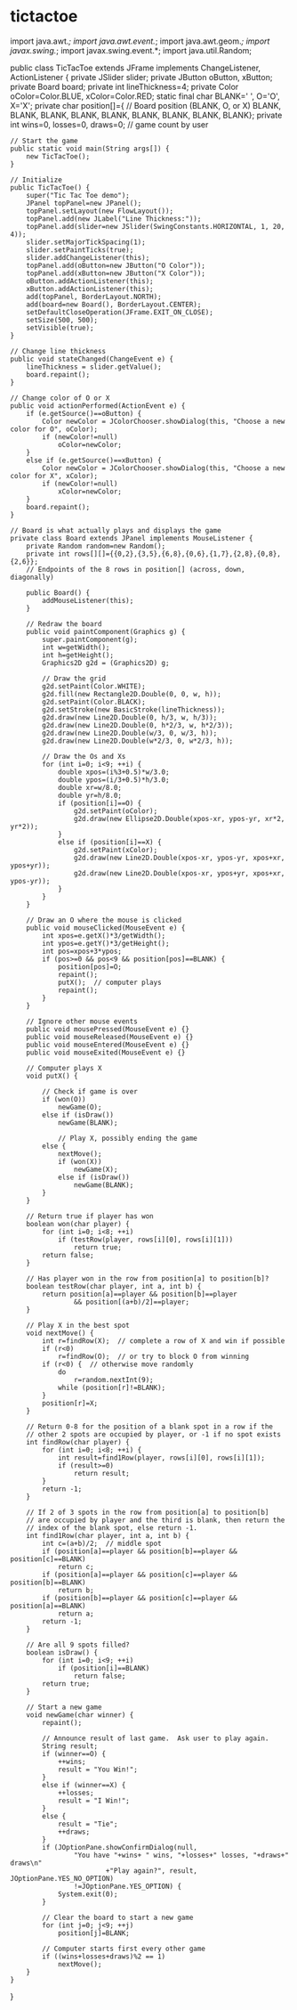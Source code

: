 # tictactoe

import java.awt.*;
        import java.awt.event.*;
        import java.awt.geom.*;
        import javax.swing.*;
        import javax.swing.event.*;
        import java.util.Random;

public class TicTacToe extends JFrame implements ChangeListener, ActionListener {
    private JSlider slider;
    private JButton oButton, xButton;
    private Board board;
    private int lineThickness=4;
    private Color oColor=Color.BLUE, xColor=Color.RED;
    static final char BLANK=' ', O='O', X='X';
    private char position[]={  // Board position (BLANK, O, or X)
            BLANK, BLANK, BLANK,
            BLANK, BLANK, BLANK,
            BLANK, BLANK, BLANK};
    private int wins=0, losses=0, draws=0;  // game count by user

    // Start the game
    public static void main(String args[]) {
        new TicTacToe();
    }

    // Initialize
    public TicTacToe() {
        super("Tic Tac Toe demo");
        JPanel topPanel=new JPanel();
        topPanel.setLayout(new FlowLayout());
        topPanel.add(new JLabel("Line Thickness:"));
        topPanel.add(slider=new JSlider(SwingConstants.HORIZONTAL, 1, 20, 4));
        slider.setMajorTickSpacing(1);
        slider.setPaintTicks(true);
        slider.addChangeListener(this);
        topPanel.add(oButton=new JButton("O Color"));
        topPanel.add(xButton=new JButton("X Color"));
        oButton.addActionListener(this);
        xButton.addActionListener(this);
        add(topPanel, BorderLayout.NORTH);
        add(board=new Board(), BorderLayout.CENTER);
        setDefaultCloseOperation(JFrame.EXIT_ON_CLOSE);
        setSize(500, 500);
        setVisible(true);
    }

    // Change line thickness
    public void stateChanged(ChangeEvent e) {
        lineThickness = slider.getValue();
        board.repaint();
    }

    // Change color of O or X
    public void actionPerformed(ActionEvent e) {
        if (e.getSource()==oButton) {
            Color newColor = JColorChooser.showDialog(this, "Choose a new color for O", oColor);
            if (newColor!=null)
                oColor=newColor;
        }
        else if (e.getSource()==xButton) {
            Color newColor = JColorChooser.showDialog(this, "Choose a new color for X", xColor);
            if (newColor!=null)
                xColor=newColor;
        }
        board.repaint();
    }

    // Board is what actually plays and displays the game
    private class Board extends JPanel implements MouseListener {
        private Random random=new Random();
        private int rows[][]={{0,2},{3,5},{6,8},{0,6},{1,7},{2,8},{0,8},{2,6}};
        // Endpoints of the 8 rows in position[] (across, down, diagonally)

        public Board() {
            addMouseListener(this);
        }

        // Redraw the board
        public void paintComponent(Graphics g) {
            super.paintComponent(g);
            int w=getWidth();
            int h=getHeight();
            Graphics2D g2d = (Graphics2D) g;

            // Draw the grid
            g2d.setPaint(Color.WHITE);
            g2d.fill(new Rectangle2D.Double(0, 0, w, h));
            g2d.setPaint(Color.BLACK);
            g2d.setStroke(new BasicStroke(lineThickness));
            g2d.draw(new Line2D.Double(0, h/3, w, h/3));
            g2d.draw(new Line2D.Double(0, h*2/3, w, h*2/3));
            g2d.draw(new Line2D.Double(w/3, 0, w/3, h));
            g2d.draw(new Line2D.Double(w*2/3, 0, w*2/3, h));

            // Draw the Os and Xs
            for (int i=0; i<9; ++i) {
                double xpos=(i%3+0.5)*w/3.0;
                double ypos=(i/3+0.5)*h/3.0;
                double xr=w/8.0;
                double yr=h/8.0;
                if (position[i]==O) {
                    g2d.setPaint(oColor);
                    g2d.draw(new Ellipse2D.Double(xpos-xr, ypos-yr, xr*2, yr*2));
                }
                else if (position[i]==X) {
                    g2d.setPaint(xColor);
                    g2d.draw(new Line2D.Double(xpos-xr, ypos-yr, xpos+xr, ypos+yr));
                    g2d.draw(new Line2D.Double(xpos-xr, ypos+yr, xpos+xr, ypos-yr));
                }
            }
        }

        // Draw an O where the mouse is clicked
        public void mouseClicked(MouseEvent e) {
            int xpos=e.getX()*3/getWidth();
            int ypos=e.getY()*3/getHeight();
            int pos=xpos+3*ypos;
            if (pos>=0 && pos<9 && position[pos]==BLANK) {
                position[pos]=O;
                repaint();
                putX();  // computer plays
                repaint();
            }
        }

        // Ignore other mouse events
        public void mousePressed(MouseEvent e) {}
        public void mouseReleased(MouseEvent e) {}
        public void mouseEntered(MouseEvent e) {}
        public void mouseExited(MouseEvent e) {}

        // Computer plays X
        void putX() {

            // Check if game is over
            if (won(O))
                newGame(O);
            else if (isDraw())
                newGame(BLANK);

                // Play X, possibly ending the game
            else {
                nextMove();
                if (won(X))
                    newGame(X);
                else if (isDraw())
                    newGame(BLANK);
            }
        }

        // Return true if player has won
        boolean won(char player) {
            for (int i=0; i<8; ++i)
                if (testRow(player, rows[i][0], rows[i][1]))
                    return true;
            return false;
        }

        // Has player won in the row from position[a] to position[b]?
        boolean testRow(char player, int a, int b) {
            return position[a]==player && position[b]==player
                    && position[(a+b)/2]==player;
        }

        // Play X in the best spot
        void nextMove() {
            int r=findRow(X);  // complete a row of X and win if possible
            if (r<0)
                r=findRow(O);  // or try to block O from winning
            if (r<0) {  // otherwise move randomly
                do
                    r=random.nextInt(9);
                while (position[r]!=BLANK);
            }
            position[r]=X;
        }

        // Return 0-8 for the position of a blank spot in a row if the
        // other 2 spots are occupied by player, or -1 if no spot exists
        int findRow(char player) {
            for (int i=0; i<8; ++i) {
                int result=find1Row(player, rows[i][0], rows[i][1]);
                if (result>=0)
                    return result;
            }
            return -1;
        }

        // If 2 of 3 spots in the row from position[a] to position[b]
        // are occupied by player and the third is blank, then return the
        // index of the blank spot, else return -1.
        int find1Row(char player, int a, int b) {
            int c=(a+b)/2;  // middle spot
            if (position[a]==player && position[b]==player && position[c]==BLANK)
                return c;
            if (position[a]==player && position[c]==player && position[b]==BLANK)
                return b;
            if (position[b]==player && position[c]==player && position[a]==BLANK)
                return a;
            return -1;
        }

        // Are all 9 spots filled?
        boolean isDraw() {
            for (int i=0; i<9; ++i)
                if (position[i]==BLANK)
                    return false;
            return true;
        }

        // Start a new game
        void newGame(char winner) {
            repaint();

            // Announce result of last game.  Ask user to play again.
            String result;
            if (winner==O) {
                ++wins;
                result = "You Win!";
            }
            else if (winner==X) {
                ++losses;
                result = "I Win!";
            }
            else {
                result = "Tie";
                ++draws;
            }
            if (JOptionPane.showConfirmDialog(null,
                    "You have "+wins+ " wins, "+losses+" losses, "+draws+" draws\n"
                            +"Play again?", result, JOptionPane.YES_NO_OPTION)
                    !=JOptionPane.YES_OPTION) {
                System.exit(0);
            }

            // Clear the board to start a new game
            for (int j=0; j<9; ++j)
                position[j]=BLANK;

            // Computer starts first every other game
            if ((wins+losses+draws)%2 == 1)
                nextMove();
        }
    } 
  }
